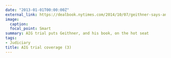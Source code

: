 ```yaml
---
date: "2013-01-01T00:00:00Z"
external_link: https://dealbook.nytimes.com/2014/10/07/geithner-says-an-a-i-g-bankruptcy-could-have-been-more-damaging-than-lehmans/
image:
  caption: 
  focal_point: Smart
summary: AIG trial puts Geithner, and his book, on the hot seat
tags:
- Judiciary
title: AIG trial coverage (3)
---
```

